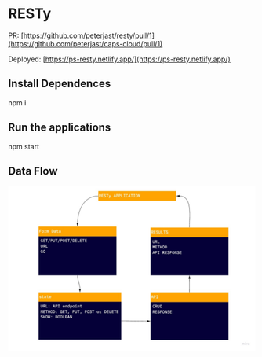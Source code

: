 # RESTy

PR: [https://github.com/peterjast/resty/pull/1](https://github.com/peterjast/caps-cloud/pull/1)

Deployed: [https://ps-resty.netlify.app/](https://ps-resty.netlify.app/)

## Install Dependences

npm i

## Run the applications

npm start

## Data Flow

![resty data flow](./src/assets/UML.jpg)

